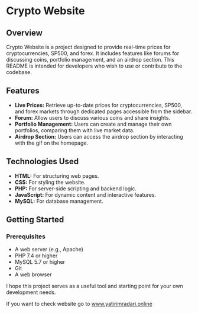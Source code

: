 # Crypto Website

## Overview
Crypto Website is a project designed to provide real-time prices for cryptocurrencies, SP500, and forex. It includes features like forums for discussing coins, portfolio management, and an airdrop section. This README is intended for developers who wish to use or contribute to the codebase.

## Features
- **Live Prices:** Retrieve up-to-date prices for cryptocurrencies, SP500, and forex markets through dedicated pages accessible from the sidebar.
- **Forum:** Allow users to discuss various coins and share insights.
- **Portfolio Management:** Users can create and manage their own portfolios, comparing them with live market data.
- **Airdrop Section:** Users can access the airdrop section by interacting with the gif on the homepage.

## Technologies Used
- **HTML:** For structuring web pages.
- **CSS:** For styling the website.
- **PHP:** For server-side scripting and backend logic.
- **JavaScript:** For dynamic content and interactive features.
- **MySQL:** For database management.

## Getting Started
### Prerequisites
- A web server (e.g., Apache)
- PHP 7.4 or higher
- MySQL 5.7 or higher
- Git
- A web browser

I hope this project serves as a useful tool and starting point for your own development needs. 

If you want to check website go to www.yatirimradari.online


